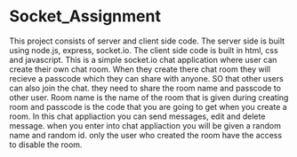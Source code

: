 # Socket_Assignment
This project consists of server and client side code. The server side is built using node.js, express, socket.io. The client side code is built in html, css and javascript. This is a simple socket.io chat application where user can create their own chat room. When they create there chat room they will recieve a passcode which they can share with anyone. SO that other users can also join the chat. they need to share the room name and passcode to other user.
Room name is the name of the room that is given during creating room and passcode is the code that you are going to get when you create a room.
In this chat appliaction you can send messages, edit and delete message.
when you enter into chat appliaction you will be given a random name and random id.
only the user who created the room have the access to disable the room.
